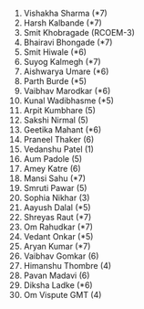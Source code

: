 1. Vishakha Sharma  (*7)
2. Harsh Kalbande  (*7)
3. Smit Khobragade (RCOEM-3)
4. Bhairavi Bhongade (*7)
5. Smit Hiwale (*6)
6. Suyog Kalmegh (*7)
7. Aishwarya Umare  (*6)
8. Parth Burde  (*5)
9. Vaibhav Marodkar (*6)
10. Kunal Wadibhasme  (*5)
11. Arpit Kumbhare (5)
12. Sakshi Nirmal  (5)
13. Geetika Mahant (*6)
14. Praneel Thaker (6)
15. Vedanshu Patel (1)
16. Aum Padole (5)
17. Amey Katre (6)
18. Mansi Sahu (*7)
19. Smruti Pawar (5)
20. Sophia Nikhar (3)
21. Aayush Dalal (*5)
22. Shreyas Raut (*7)
23. Om Rahudkar (*7)
24. Vedant Onkar (*5)
25. Aryan Kumar (*7)
26. Vaibhav Gomkar (6)
27. Himanshu Thombre (4)
28. Pavan Madavi (6)
29. Diksha Ladke  (*6)
30. Om Vispute GMT (4)
